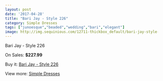 ```yaml
---
layout: post
date: '2017-04-28'
title: "Bari Jay - Style 226"
category: Simple Dresses
tags: ["junoesque","beaded","wedding","bari","elegant"]
image: http://img.sequinious.com/12711-thickbox_default/bari-jay-style-226.jpg
---
```

Bari Jay - Style 226

On Sales: **$227.99**
<a href="https://www.sequinious.com/simple-dresses/5952-bari-jay-style-226.html"><amp-img layout="responsive" width="600" height="600" src="//img.sequinious.com/12711-thickbox_default/bari-jay-style-226.jpg" alt="Bari Jay - Style 226 0" /></a>
<a href="https://www.sequinious.com/simple-dresses/5952-bari-jay-style-226.html"><amp-img layout="responsive" width="600" height="600" src="//img.sequinious.com/12712-thickbox_default/bari-jay-style-226.jpg" alt="Bari Jay - Style 226 1" /></a>

Buy it: [Bari Jay - Style 226](https://www.sequinious.com/simple-dresses/5952-bari-jay-style-226.html "Bari Jay - Style 226")

View more: [Simple Dresses](https://www.sequinious.com/5-simple-dresses "Simple Dresses")